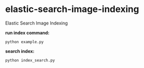 # elastic-search-image-indexing
Elastic Search Image Indexing

**run index command:**
```
python example.py
```

**search index:**
```
python index_search.py
```
